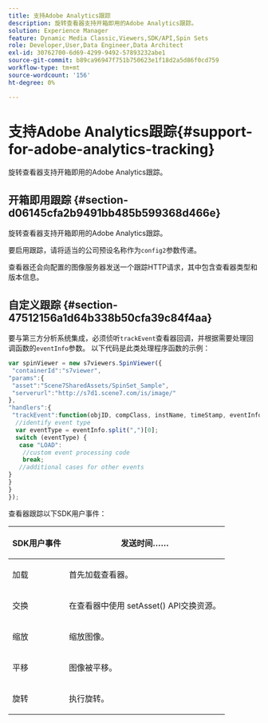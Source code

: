 ```yaml
---
title: 支持Adobe Analytics跟踪
description: 旋转查看器支持开箱即用的Adobe Analytics跟踪。
solution: Experience Manager
feature: Dynamic Media Classic,Viewers,SDK/API,Spin Sets
role: Developer,User,Data Engineer,Data Architect
exl-id: 30762700-6d69-4299-9492-57893232abe1
source-git-commit: b89ca96947f751b750623e1f18d2a5d86f0cd759
workflow-type: tm+mt
source-wordcount: '156'
ht-degree: 0%

---
```


# 支持Adobe Analytics跟踪{#support-for-adobe-analytics-tracking}

旋转查看器支持开箱即用的Adobe Analytics跟踪。

## 开箱即用跟踪 {#section-d06145cfa2b9491bb485b599368d466e}

旋转查看器支持开箱即用的Adobe Analytics跟踪。

要启用跟踪，请将适当的公司预设名称作为`config2`参数传递。

查看器还会向配置的图像服务器发送一个跟踪HTTP请求，其中包含查看器类型和版本信息。

## 自定义跟踪 {#section-47512156a1d64b338b50cfa39c84f4aa}

要与第三方分析系统集成，必须侦听`trackEvent`查看器回调，并根据需要处理回调函数的`eventInfo`参数。 以下代码是此类处理程序函数的示例：

```javascript {.line-numbers}
var spinViewer = new s7viewers.SpinViewer({ 
 "containerId":"s7viewer", 
"params":{ 
 "asset":"Scene7SharedAssets/SpinSet_Sample", 
 "serverurl":"http://s7d1.scene7.com/is/image/" 
}, 
"handlers":{ 
 "trackEvent":function(objID, compClass, instName, timeStamp, eventInfo) { 
  //identify event type 
  var eventType = eventInfo.split(",")[0]; 
  switch (eventType) { 
   case "LOAD": 
    //custom event processing code 
    break; 
   //additional cases for other events 
} 
} 
} 
});
```

查看器跟踪以下SDK用户事件：

<table id="table_5D090E6614974D968E1A93B5727D859C"> 
 <thead> 
  <tr> 
   <th colname="col1" class="entry"> <p>SDK用户事件 </p> </th> 
   <th colname="col2" class="entry"> <p>发送时间…… </p> </th> 
  </tr> 
 </thead>
 <tbody> 
  <tr> 
   <td colname="col1"> <p> <span class="codeph">加载</span> </p> </td> 
   <td colname="col2"> <p>首先加载查看器。 </p> </td> 
  </tr> 
  <tr> 
   <td colname="col1"> <p> <span class="codeph">交换</span> </p> </td> 
   <td colname="col2"> <p>在查看器中使用<span class="codeph"> setAsset() </span> API交换资源。 </p> </td> 
  </tr> 
  <tr> 
   <td colname="col1"> <p> <span class="codeph">缩放</span> </p> </td> 
   <td colname="col2"> <p> 缩放图像。 </p> </td> 
  </tr> 
  <tr> 
   <td colname="col1"> <p> <span class="codeph">平移</span> </p> </td> 
   <td colname="col2"> <p>图像被平移。 </p> </td> 
  </tr> 
  <tr> 
   <td colname="col1"> <p> <span class="codeph">旋转</span> </p> </td> 
   <td colname="col2"> <p> 执行旋转。 </p> </td> 
  </tr> 
 </tbody> 
</table>
